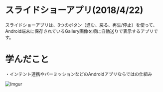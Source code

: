 # スライドショーアプリ(2018/4/22)  
スライドショーアプリは、3つのボタン（進む、戻る、再生/停止）を使って、  
Android端末に保存されているGallery画像を順に自動送りで表示するアプリです。  

# 学んだこと  
・インテント連携やパーミッションなどのAndroidアプリならではの仕組み  

![Imgur](https://i.imgur.com/Zfed02M.png?1)
